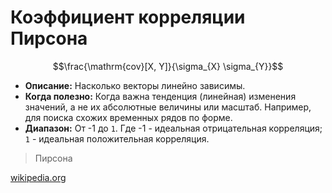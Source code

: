 # Коэффициент корреляции Пирсона

$$\frac{\mathrm{cov}[X, Y]}{\sigma_{X} \sigma_{Y}}$$

* **Описание:** Насколько векторы линейно зависимы.
* **Когда полезно:** Когда важна тенденция (линейная) изменения значений, а не их абсолютные величины или масштаб. Например, для поиска схожих временных рядов по форме.
* **Диапазон:** От -1 до `1`. Где -1 - идеальная отрицательная корреляция; `1` - идеальная положительная корреляция. 

> Пирсона

[wikipedia.org](https://en.wikipedia.org/wiki/Pearson_correlation_coefficient)
